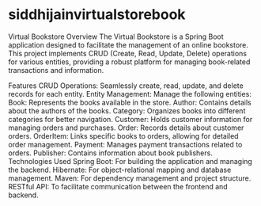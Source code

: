# siddhijainvirtualstorebook
Virtual Bookstore Overview The Virtual Bookstore is a Spring Boot application designed to facilitate the management of an online bookstore. This project implements CRUD (Create, Read, Update, Delete) operations for various entities, providing a robust platform for managing book-related transactions and information.

Features CRUD Operations: Seamlessly create, read, update, and delete records for each entity. Entity Management: Manage the following entities: Book: Represents the books available in the store. Author: Contains details about the authors of the books. Category: Organizes books into different categories for better navigation. Customer: Holds customer information for managing orders and purchases. Order: Records details about customer orders. OrderItem: Links specific books to orders, allowing for detailed order management. Payment: Manages payment transactions related to orders. Publisher: Contains information about book publishers. Technologies Used Spring Boot: For building the application and managing the backend. Hibernate: For object-relational mapping and database management. Maven: For dependency management and project structure. RESTful API: To facilitate communication between the frontend and backend.
